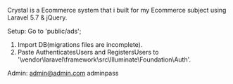 Crystal is a Ecommerce system that i built for my Ecommerce subject using Laravel 5.7 & jQuery.

Setup:
Go to 'public/ads';
1. Import DB(migrations files are incomplete).
2. Paste AuthenticatesUsers and RegistersUsers to '\vendor\laravel\framework\src\Illuminate\Foundation\Auth'.


Admin:
admin@admin.com
adminpass
